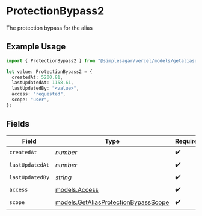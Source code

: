# ProtectionBypass2

The protection bypass for the alias

## Example Usage

```typescript
import { ProtectionBypass2 } from "@simplesagar/vercel/models/getaliasop.js";

let value: ProtectionBypass2 = {
  createdAt: 5200.81,
  lastUpdatedAt: 1158.61,
  lastUpdatedBy: "<value>",
  access: "requested",
  scope: "user",
};
```

## Fields

| Field                                                                              | Type                                                                               | Required                                                                           | Description                                                                        |
| ---------------------------------------------------------------------------------- | ---------------------------------------------------------------------------------- | ---------------------------------------------------------------------------------- | ---------------------------------------------------------------------------------- |
| `createdAt`                                                                        | *number*                                                                           | :heavy_check_mark:                                                                 | N/A                                                                                |
| `lastUpdatedAt`                                                                    | *number*                                                                           | :heavy_check_mark:                                                                 | N/A                                                                                |
| `lastUpdatedBy`                                                                    | *string*                                                                           | :heavy_check_mark:                                                                 | N/A                                                                                |
| `access`                                                                           | [models.Access](../models/access.md)                                               | :heavy_check_mark:                                                                 | N/A                                                                                |
| `scope`                                                                            | [models.GetAliasProtectionBypassScope](../models/getaliasprotectionbypassscope.md) | :heavy_check_mark:                                                                 | N/A                                                                                |